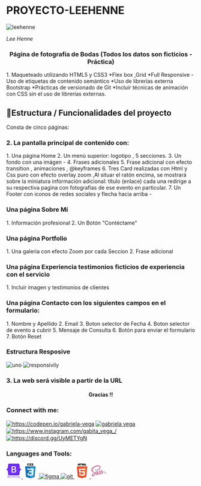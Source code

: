 # PROYECTO-LEEHENNE
![leehenne](https://user-images.githubusercontent.com/95593201/233129855-ca1fc522-9936-4261-8fce-4b1873570174.png)

<em>Lee Henne</em>
<h3 align="center">Página de fotografía de Bodas (Todos los datos son ficticios -Práctica)</h3>
1. Maqueteado utilizando HTML5 y CSS3 
 *Flex box ,Grid 
 *Full Responsive - Uso de etiquetas de contenido semántico
 *Uso de librerías externa Bootstrap 
 *Prácticas de versionado de Git 
 *Incluir técnicas de animación con CSS sin el uso de librerías externas. 

## :hammer:Estructura / Funcionalidades del proyecto
<p>Consta de cinco páginas:
<h3 align="left">2.	La pantalla principal de contenido con:</h3>
1. Una página Home 
2. Un menú superior: logotipo , 5 secciones.
3. Un fondo con una imágen - 
4. Frases adicionales 
5. Frase adicional con efecto transition , animaciones , @keyframes
6. Tres Card realizadas con Html y Css puro con efecto overlay zoom ,Al situar el ratón encima, se mostrará sobre la miniatura información adicional: título (enlace) cada una redirige a su respectiva pagina con fotografias de ese evento en particular.
7. Un Footer con iconos de redes sociales y flecha hacia arriba -

<h3 align="left">Una página Sobre Mí</h3>
1. Información profesional 
2. Un Botón "Contéctame" 


<h3 align="left"> Una página Portfolio</h3>
1. Una galeria con efecto Zoom por cada Seccion
2. Frase adicional

<h3 align="left"> Una página Experiencia testimonios ficticios de experiencia con el servicio</h3>
1. Incluir imagen y testimonios de clientes 
<h3 align="left">Una página Contacto con los siguientes campos en el formulario:</h3>
1.  Nombre y Apellido
2.  Email
3.  Boton selector de Fecha 
4.  Boton selector de evento a cubrir
5.  Mensaje de Consulta 
6.  Botón para enviar el formulario 
7.  Botón Reset
</p>
<h3 align="left">Estructura Resposive</h3>

![uno](https://user-images.githubusercontent.com/95593201/233146972-91131ef8-67c6-4af7-9d51-7454b8a90f39.jpeg)
![responsivily](https://github.com/Gabyta-Dev/PROYECTO-LEEHENNE/assets/95593201/52288e7b-0095-4e54-868b-cbb6996913cb)

<h3>3.	La web será visible a partir de la URL </h3>
<h4 align="center">
Gracias !! 
</h4>

<h3 align="left">Connect with me:</h3>
<p align="left">
<a href="https://codepen.io/https://codepen.io/gabriela-vega" target="blank"><img align="center" src="https://raw.githubusercontent.com/rahuldkjain/github-profile-readme-generator/master/src/images/icons/Social/codepen.svg" alt="https://codepen.io/gabriela-vega" height="30" width="40" /></a>
<a href="https://linkedin.com/in/gabriela vega" target="blank"><img align="center" src="https://raw.githubusercontent.com/rahuldkjain/github-profile-readme-generator/master/src/images/icons/Social/linked-in-alt.svg" alt="gabriela vega" height="30" width="40" /></a>
<a href="https://instagram.com/https://www.instagram.com/gabita_vega_/" target="blank"><img align="center" src="https://raw.githubusercontent.com/rahuldkjain/github-profile-readme-generator/master/src/images/icons/Social/instagram.svg" alt="https://www.instagram.com/gabita_vega_/" height="30" width="40" /></a>
<a href="https://discord.gg/https://discord.gg/UyMETYgN" target="blank"><img align="center" src="https://raw.githubusercontent.com/rahuldkjain/github-profile-readme-generator/master/src/images/icons/Social/discord.svg" alt="https://discord.gg/UyMETYgN" height="30" width="40" /></a>
</p>

<h3 align="left">Languages and Tools:</h3>
<p align="left"> <a href="https://getbootstrap.com" target="_blank" rel="noreferrer"> <img src="https://raw.githubusercontent.com/devicons/devicon/master/icons/bootstrap/bootstrap-plain-wordmark.svg" alt="bootstrap" width="40" height="40"/> </a> <a href="https://www.w3schools.com/css/" target="_blank" rel="noreferrer"> <img src="https://raw.githubusercontent.com/devicons/devicon/master/icons/css3/css3-original-wordmark.svg" alt="css3" width="40" height="40"/> </a> <a href="https://www.figma.com/" target="_blank" rel="noreferrer"> <img src="https://www.vectorlogo.zone/logos/figma/figma-icon.svg" alt="figma" width="40" height="40"/> </a> <a href="https://git-scm.com/" target="_blank" rel="noreferrer"> <img src="https://www.vectorlogo.zone/logos/git-scm/git-scm-icon.svg" alt="git" width="40" height="40"/> </a> <a href="https://www.w3.org/html/" target="_blank" rel="noreferrer"> <img src="https://raw.githubusercontent.com/devicons/devicon/master/icons/html5/html5-original-wordmark.svg" alt="html5" width="40" height="40"/> </a> <a href="https://sass-lang.com" target="_blank" rel="noreferrer"> <img src="https://raw.githubusercontent.com/devicons/devicon/master/icons/sass/sass-original.svg" alt="sass" width="40" height="40"/> </a> </p>

